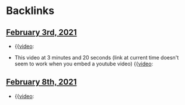 
# Backlinks
## [February 3rd, 2021](<February 3rd, 2021.md>)
- {{[video](<video.md>):

- This video at 3 minutes and 20 seconds (link at current time doesn't seem to work when you embed a youtube video) {{[video](<video.md>):

## [February 8th, 2021](<February 8th, 2021.md>)
- {{[video](<video.md>):

